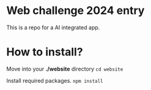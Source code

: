 # Web challenge 2024 entry 

This is a repo for a AI integrated app.

# How to install?

Move into your **./website** directory
` cd website `

Install required packages.
` npm install `


